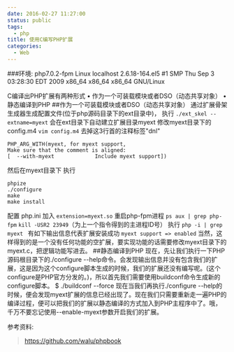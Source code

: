 ```yaml
---
date: 2016-02-27 11:27:00
status: public
tags:
  - php
title: 使用C编写PHP扩展
categories:
  - Web
---
```


###环境:
php7.0.2-fpm
Linux localhost 2.6.18-164.el5 #1 SMP Thu Sep 3 03:28:30 EDT 2009 x86_64 x86_64 x86_64 GNU/Linux

C编译出PHP扩展有两种形式
•	作为一个可装载模块或者DSO（动态共享对象）
•	静态编译到PHP
##作为一个可装载模块或者DSO（动态共享对象）
通过扩展骨架生成器生成配置文件(位于php源码目录下的ext目录中)，
执行
`./ext_skel --extname=myext`
会在ext目录下自动建立扩展目录myext
修改myext目录下的config.m4
`vim config.m4`
去掉这3行首的注释标签"dnl"

    PHP_ARG_WITH(myext, for myext support,
    Make sure that the comment is aligned:
    [  --with-myext             Include myext support])
    

然后在myext目录下 执行

    phpize
    ./configure
    make
    make install

配置 php.ini 加入
`extension=myext.so`
重启php-fpm进程
`ps aux | grep php-fpm`
`kill -USR2 23949`（为上一个指令得到的主进程ID号）
执行 `php -i | grep myext `
有如下输出信息代表扩展安装成功
`myext support => enabled`
当然，这样得到的是一个没有任何功能的空扩展，要实现功能的话需要修改myext目录下的myext.c，把逻辑功能写进去。
##静态编译到PHP
现在，先让我们执行一下PHP源码根目录下的./configure --help命令。会发现输出信息并没有包含我们的扩展，这是因为这个configure脚本生成的时候，我们的扩展还没有编写呢。(这个configure是PHP官方分发的。)，所以首先我们需要使用buildconf命令生成新的configure脚本。 $ ./buildconf --force
现在当我们再执行./configure --help的时候，便会发现myext扩展的信息已经出现了。现在我们只需要重新走一遍PHP的编译过程，便可以把我们的扩展以静态编译的方式加入到PHP主程序中了。哦，千万不要忘记使用--enable-myext参数开启我们的扩展。

参考资料:
>https://github.com/walu/phpbook